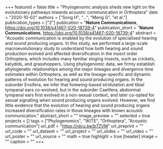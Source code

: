 +++
featured = false
title = "Phylogenomic analysis sheds new light on the evolutionary pathways towards acoustic communication in Orthoptera"
date = "2020-10-02"
authors = ["Song H", "...", "Meng G", "et al."]
publication_types = ["2"]
publication = "**Nature Communications**, https://doi.org/10.1038/s41467-020-18739-4"
publication_short = "**Nature Communications**, https://doi.org/10.1038/s41467-020-18739-4"
abstract = "Acoustic communication is enabled by the evolution of specialised hearing and sound producing organs. In this study, we performed a large-scale macroevolutionary study to understand how both hearing and sound production evolved and affected diversification in the insect order Orthoptera, which includes many familiar singing insects, such as crickets, katydids, and grasshoppers. Using phylogenomic data, we firmly establish phylogenetic relationships among the major lineages and divergence time estimates within Orthoptera, as well as the lineage-specific and dynamic patterns of evolution for hearing and sound producing organs. In the suborder Ensifera, we infer that forewing-based stridulation and tibial tympanal ears co-evolved, but in the suborder Caelifera, abdominal tympanal ears first evolved in a non-sexual context, and later co-opted for sexual signalling when sound producing organs evolved. However, we find little evidence that the evolution of hearing and sound producing organs increased diversification rates in those lineages with known acoustic communication."
abstract_short = ""
image_preview = ""
selected = true
projects = []
tags = ["Phylogenomics", "1KITE", "Orthoptera", "Acoustic communication"]
url_pdf = "https://rdcu.be/b7ZVM"
url_preprint = ""
url_code = ""
url_dataset = ""
url_project = ""
url_slides = ""
url_video = ""
url_poster = ""
url_source = ""
math = true
highlight = true
[header]
image = ""
caption = ""
+++
